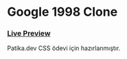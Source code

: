 # Google 1998 Clone

### [Live Preview](https://rawgit.com/burak-kilic/Google-1998-Clone/main/index.html)
Patika.dev CSS ödevi için hazırlanmıştır.

